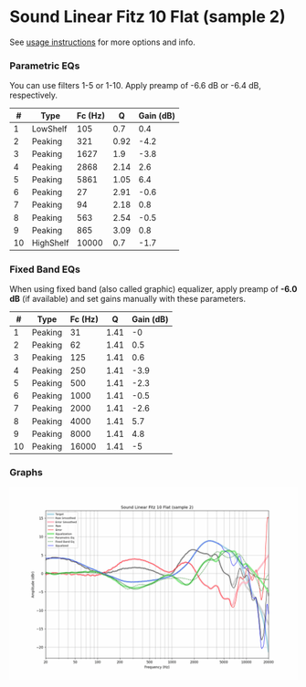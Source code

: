 # Sound Linear Fitz 10 Flat (sample 2)
See [usage instructions](https://github.com/jaakkopasanen/AutoEq#usage) for more options and info.

### Parametric EQs
You can use filters 1-5 or 1-10. Apply preamp of -6.6 dB or -6.4 dB, respectively.

|   # | Type      |   Fc (Hz) |    Q |   Gain (dB) |
|-----|-----------|-----------|------|-------------|
|   1 | LowShelf  |       105 | 0.7  |         0.4 |
|   2 | Peaking   |       321 | 0.92 |        -4.2 |
|   3 | Peaking   |      1627 | 1.9  |        -3.8 |
|   4 | Peaking   |      2868 | 2.14 |         2.6 |
|   5 | Peaking   |      5861 | 1.05 |         6.4 |
|   6 | Peaking   |        27 | 2.91 |        -0.6 |
|   7 | Peaking   |        94 | 2.18 |         0.8 |
|   8 | Peaking   |       563 | 2.54 |        -0.5 |
|   9 | Peaking   |       865 | 3.09 |         0.8 |
|  10 | HighShelf |     10000 | 0.7  |        -1.7 |

### Fixed Band EQs
When using fixed band (also called graphic) equalizer, apply preamp of **-6.0 dB** (if available) and set gains manually with these parameters.

|   # | Type    |   Fc (Hz) |    Q |   Gain (dB) |
|-----|---------|-----------|------|-------------|
|   1 | Peaking |        31 | 1.41 |        -0   |
|   2 | Peaking |        62 | 1.41 |         0.5 |
|   3 | Peaking |       125 | 1.41 |         0.6 |
|   4 | Peaking |       250 | 1.41 |        -3.9 |
|   5 | Peaking |       500 | 1.41 |        -2.3 |
|   6 | Peaking |      1000 | 1.41 |        -0.5 |
|   7 | Peaking |      2000 | 1.41 |        -2.6 |
|   8 | Peaking |      4000 | 1.41 |         5.7 |
|   9 | Peaking |      8000 | 1.41 |         4.8 |
|  10 | Peaking |     16000 | 1.41 |        -5   |

### Graphs
![](./Sound%20Linear%20Fitz%2010%20Flat%20(sample%202).png)
